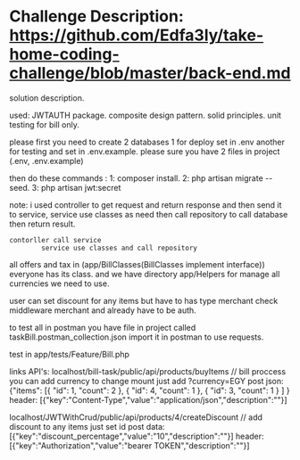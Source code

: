 # Challenge Description: https://github.com/Edfa3ly/take-home-coding-challenge/blob/master/back-end.md

solution description.

used:
JWTAUTH package.
composite design pattern.
solid principles.
unit testing for bill only.

please first you need to create 2 databases 1 for deploy set in .env another for testing and
 set in .env.example.
 please sure you have 2 files in project (.env, .env.example)
 
 then do these commands :
 1: composer install.
 2: php artisan migrate --seed.
 3: php artisan jwt:secret

note:
    i used controller to get request and return response and then send it to service, 
    service use classes as need then call repository to call database
     then return result.
     
    contorller call service 
            service use classes and call repository
            
all offers and tax in (app/BillClasses(BillClasses implement interface)) everyone has its class.
and we have directory app/Helpers for manage all currencies we need to use.

 user can set discount for any items but have to has type merchant check middleware merchant and already
 have to be auth.
 
 to test all in postman you have file in project called taskBill.postman_collection.json import it 
in postman to use requests.
 
 test in app/tests/Feature/Bill.php
 
 
 links API's:
 localhost/bill-task/public/api/products/buyItems // bill proccess you can add currency to change mount just add ?currency=EGY
 post json: {"items": [{
            			"id": 1,
            			"count": 2
            		},
            		{
            			"id": 4,
            			"count": 1
            		},
            		{
            			"id": 3,
            			"count": 1
            		}
            	]
            }
 header: [{"key":"Content-Type","value":"application/json","description":""}]
 
 
localhost/JWTWithCrud/public/api/products/4/createDiscount // add discount to any items just set id
post data: [{"key":"discount_percentage","value":"10","description":""}]
header: [{"key":"Authorization","value":"bearer TOKEN","description":""}]


